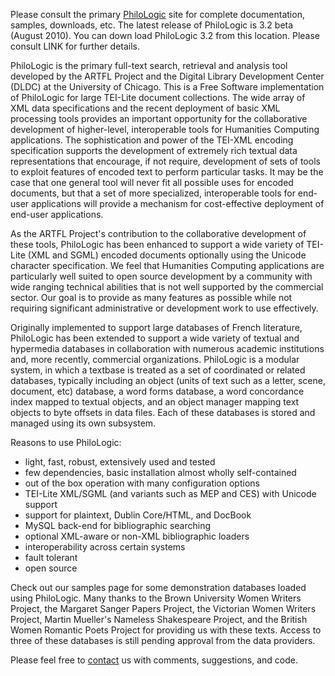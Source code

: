 Please consult the primary [PhiloLogic](http://sites.google.com/site/philologic3/) site for complete documentation, samples, downloads, etc.  The latest release of PhiloLogic is 3.2 beta (August 2010).  You can down load PhiloLogic 3.2 from this location.  Please consult LINK for further details.

PhiloLogic is the primary full-text search, retrieval and analysis tool developed by the ARTFL Project and the Digital Library Development Center (DLDC) at the University of Chicago. This is a Free Software implementation of PhiloLogic for large TEI-Lite document collections. The wide array of XML data specifications and the recent deployment of basic XML processing tools provides an important opportunity for the collaborative development of higher-level, interoperable tools for Humanities Computing applications. The sophistication and power of the TEI-XML encoding specification supports the development of extremely rich textual data representations that encourage, if not require, development of sets of tools to exploit features of encoded text to perform particular tasks. It may be the case that one general tool will never fit all possible uses for encoded documents, but that a set of more specialized, interoperable tools for end-user applications will provide a mechanism for cost-effective deployment of end-user applications.

As the ARTFL Project's contribution to the collaborative development of these tools, PhiloLogic has been enhanced to support a wide variety of TEI-Lite (XML and SGML) encoded documents optionally using the Unicode character specification. We feel that Humanities  Computing applications are particularly well suited to open source development by a community with wide ranging technical abilities that is not well supported by the commercial sector. Our goal is to provide as many features as possible while not requiring significant administrative or development work to use effectively.

Originally implemented to support large databases of French literature, PhiloLogic has been extended to support a wide variety of textual and hypermedia databases in collaboration with numerous academic institutions and, more recently, commercial organizations. PhiloLogic is a modular system, in which a textbase is treated as a set of coordinated or related databases, typically including an object (units of text such as a letter, scene, document, etc) database, a word forms database, a word concordance index mapped to textual objects, and an object manager mapping text objects to byte offsets in data files. Each of these databases is stored and managed using its own subsystem.

Reasons to use PhiloLogic:
  * light, fast, robust, extensively used and tested
  * few dependencies, basic installation almost wholly self-contained
  * out of the box operation with many configuration options
  * TEI-Lite XML/SGML (and variants such as MEP and CES) with Unicode support
  * support for plaintext, Dublin Core/HTML, and DocBook
  * MySQL back-end for bibliographic searching
  * optional XML-aware or non-XML bibliographic loaders
  * interoperability across certain systems
  * fault tolerant
  * open source

Check out our samples page for some demonstration databases loaded using PhiloLogic. Many thanks to the Brown University Women Writers Project, the Margaret Sanger Papers Project, the Victorian Women Writers Project, Martin Mueller's Nameless Shakespeare Project, and the British Women Romantic Poets Project for providing us with these texts. Access to three of these databases is still pending approval from the data providers.

Please feel free to [contact](http://artfl-project.uchicago.edu/node/24) us with comments, suggestions, and code.
